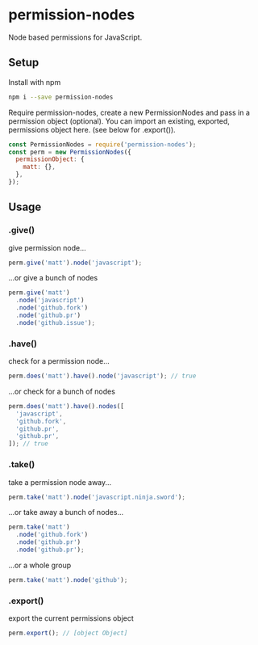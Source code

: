 # permission-nodes
Node based permissions for JavaScript.

## Setup

Install with npm
```bash
npm i --save permission-nodes
```
Require permission-nodes, create a new PermissionNodes and pass in a permission object (optional). You can import an existing, exported, permissions object here. (see below for .export()).

```javascript
const PermissionNodes = require('permission-nodes');
const perm = new PermissionNodes({
  permissionObject: {
    matt: {},
  },
});
```

## Usage

### .give()
give permission node...
```javascript
perm.give('matt').node('javascript');
```
...or give a bunch of nodes
```javascript
perm.give('matt')
  .node('javascript')
  .node('github.fork')
  .node('github.pr')
  .node('github.issue');
```

### .have()
check for a permission node...
```javascript
perm.does('matt').have().node('javascript'); // true
```
...or check for a bunch of nodes
```javascript
perm.does('matt').have().nodes([
  'javascript',
  'github.fork',
  'github.pr',
  'github.pr',
]); // true
```

### .take()

take a permission node away...
```javascript
perm.take('matt').node('javascript.ninja.sword');
```
...or take away a bunch of nodes...
```javascript
perm.take('matt')
  .node('github.fork')
  .node('github.pr')
  .node('github.pr');
```
...or a whole group
```javascript
perm.take('matt').node('github');
```

### .export()
export the current permissions object
```javascript
perm.export(); // [object Object]
```
